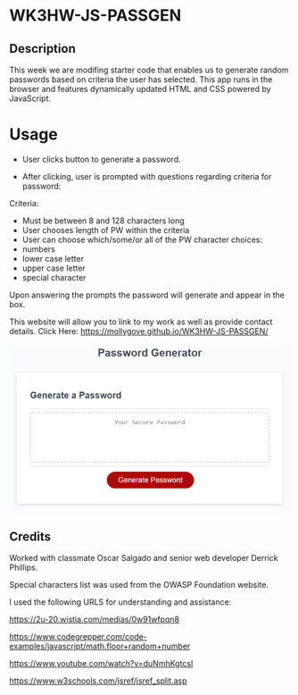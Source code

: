 # WK3HW-JS-PASSGEN

## Description

This week we are modifing starter code that enables us to generate random passwords based on criteria the user has selected. This app runs in the browser and features dynamically updated HTML and CSS powered by JavaScript. 

# Usage
* User clicks button to generate a password.

* After clicking, user is prompted with questions regarding criteria for password:

Criteria:
- Must be between 8 and 128 characters long
- User chooses length of PW within the criteria
- User can choose which/some/or all of the PW character choices: 
- numbers
- lower case letter
- upper case letter
- special character

Upon answering the prompts the password will generate and appear in the box.

This website will allow you to link to my work as well as provide contact details. 
Click Here: https://mollygove.github.io/WK3HW-JS-PASSGEN/

<img src="./Assets/Images/03-javascript-homework-demo.png" alt="Image of Landing Page"> 
    
## Credits

Worked with classmate Oscar Salgado and senior web developer Derrick Phillips.

Special characters list was used from the OWASP Foundation website.

I used the following URLS for understanding and assistance:

 https://2u-20.wistia.com/medias/0w91wfpqn8 

 https://www.codegrepper.com/code-examples/javascript/math.floor+random+number

 https://www.youtube.com/watch?v=duNmhKgtcsI

 https://www.w3schools.com/jsref/jsref_split.asp

